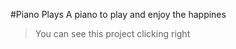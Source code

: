#Piano Plays
A piano to play and enjoy the happines
>You can see this project clicking right <a href="https://pianoPlays.netlify.app">